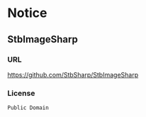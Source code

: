 Notice
===

## StbImageSharp

### URL

https://github.com/StbSharp/StbImageSharp

### License

```
Public Domain
```
